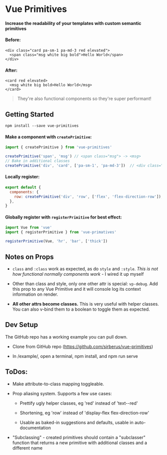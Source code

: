 # Vue Primitives

#### Increase the readability of your templates with custom semantic primitives

#### Before:
```
<div class="card pa-sm-1 pa-md-3 red elevated">
  <span class="msg white big bold">Hello World</span>
</div>
```

#### After:
```
<card red elevated>
  <msg white big bold>Hello World</msg>
</card>
```

> They're also functional components so they're super performant!

## Getting Started

`npm install --save vue-primitives`

#### Make a component with `createPrimitive`:

```js
import { createPrimitive } from 'vue-primitives'

createPrimitive('span', 'msg') // <span class="msg"> -> <msg>
// Bake in additional classes
createPrimitive('div', 'card', ['pa-sm-1', 'pa-md-3'])  // <div class="card pa-sm-1 pa-md-3"> -> <card>
```

#### Locally register:

```js
export default {
  components: {
    row: createPrimitive('div', 'row', ['flex', 'flex-direction-row']),
  },
}
```

#### Globally register with `registerPrimitive` for best effect:

```js
import Vue from 'vue'
import { registerPrimitive } from 'vue-primatives'

registerPrimitive(Vue, 'hr', 'bar', ['thick'])
```

## Notes on Props

* `class` and `:class` work as expected, as do `style` and `:style`. *This is not how functional normally components work* - I wired it up myself

* Other than class and style, only one other attr is special: `vp-debug`. Add this prop to any Vue Primitive and it will console log its context information on render.

* **All other attrs become classes.** This is very useful with helper classes. You can also v-bind them to a boolean to toggle them as expected.

## Dev Setup

The GitHub repo has a working example you can pull down.

* Clone from GitHub repo (https://github.com/sirberus/vue-primitives)

* In /example/, open a terminal, npm install, and npm run serve

## ToDos:

* Make attribute-to-class mapping toggleable.

* Prop aliasing system. Supports a few use cases:
  
  * Prettify ugly helper classes, eg 'red' instead of 'text--red'

  * Shortening, eg 'row' instead of 'display-flex flex-direction-row'

  * Usable as baked-in suggestions and defaults, usable in auto-documentation

* "Subclassing" - created primitives should contain a "subclasser" function that returns a new primitive with additional classes and a different name
